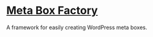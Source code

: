 # [Meta Box Factory](https://github.com/chapmanu/wp-meta-box-factory)

A framework for easily creating WordPress meta boxes.
